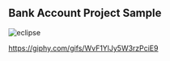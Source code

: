 ## Bank Account Project Sample


![eclipse](https://user-images.githubusercontent.com/11560987/37263323-97038f9c-2575-11e8-9bd5-b8992b7fbb18.PNG)

https://giphy.com/gifs/WvF1YlJy5W3rzPciE9
